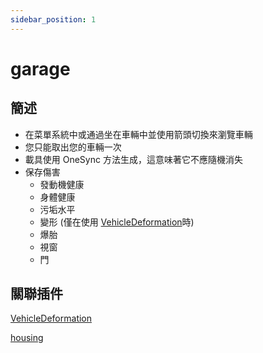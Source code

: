 ```yaml
---
sidebar_position: 1
---
```


# garage

## 簡述

- 在菜單系統中或通過坐在車輛中並使用箭頭切換來瀏覽車輛
- 您只能取出您的車輛一次
- 載具使用 OneSync 方法生成，這意味著它不應隨機消失
- 保存傷害
	- 發動機健康
	- 身體健康
	- 污垢水平
	- 變形 (僅在使用 [VehicleDeformation](./)時)
	- 爆胎
	- 視窗
	- 門

## 關聯插件

[VehicleDeformation](./)

[housing](./housing)